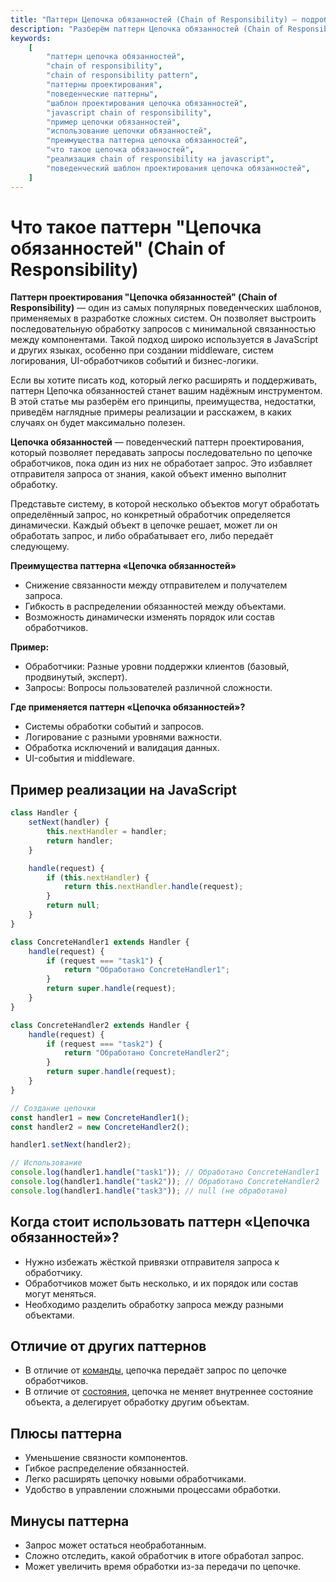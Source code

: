 ```yaml
---
title: "Паттерн Цепочка обязанностей (Chain of Responsibility) — подробное объяснение с примерами на JavaScript"
description: "Разберём паттерн Цепочка обязанностей (Chain of Responsibility) в JavaScript: что это такое, когда использовать, преимущества, недостатки и примеры кода. Подробно и с наглядными примерами."
keywords:
    [
        "паттерн цепочка обязанностей",
        "chain of responsibility",
        "chain of responsibility pattern",
        "паттерны проектирования",
        "поведенческие паттерны",
        "шаблон проектирования цепочка обязанностей",
        "javascript chain of responsibility",
        "пример цепочки обязанностей",
        "использование цепочки обязанностей",
        "преимущества паттерна цепочка обязанностей",
        "что такое цепочка обязанностей",
        "реализация chain of responsibility на javascript",
        "поведенческий шаблон проектирования цепочка обязанностей",
    ]
---
```


# Что такое паттерн **"Цепочка обязанностей"** (Chain of Responsibility)

**Паттерн проектирования "Цепочка обязанностей" (Chain of Responsibility)** — один из самых популярных поведенческих шаблонов, применяемых в разработке сложных систем. Он позволяет выстроить последовательную обработку запросов с минимальной связанностью между компонентами. Такой подход широко используется в JavaScript и других языках, особенно при создании middleware, систем логирования, UI-обработчиков событий и бизнес-логики.

Если вы хотите писать код, который легко расширять и поддерживать, паттерн Цепочка обязанностей станет вашим надёжным инструментом. В этой статье мы разберём его принципы, преимущества, недостатки, приведём наглядные примеры реализации и расскажем, в каких случаях он будет максимально полезен.

**Цепочка обязанностей** — поведенческий паттерн проектирования, который позволяет передавать запросы последовательно по цепочке обработчиков, пока один из них не обработает запрос. Это избавляет отправителя запроса от знания, какой объект именно выполнит обработку.

Представьте систему, в которой несколько объектов могут обработать определённый запрос, но конкретный обработчик определяется динамически. Каждый объект в цепочке решает, может ли он обработать запрос, и либо обрабатывает его, либо передаёт следующему.

**Преимущества паттерна «Цепочка обязанностей»**

- Снижение связанности между отправителем и получателем запроса.
- Гибкость в распределении обязанностей между объектами.
- Возможность динамически изменять порядок или состав обработчиков.

**Пример:**

- Обработчики: Разные уровни поддержки клиентов (базовый, продвинутый, эксперт).
- Запросы: Вопросы пользователей различной сложности.

**Где применяется паттерн «Цепочка обязанностей»?**

- Системы обработки событий и запросов.
- Логирование с разными уровнями важности.
- Обработка исключений и валидация данных.
- UI-события и middleware.

## Пример реализации на JavaScript

```javascript
class Handler {
    setNext(handler) {
        this.nextHandler = handler;
        return handler;
    }

    handle(request) {
        if (this.nextHandler) {
            return this.nextHandler.handle(request);
        }
        return null;
    }
}

class ConcreteHandler1 extends Handler {
    handle(request) {
        if (request === "task1") {
            return "Обработано ConcreteHandler1";
        }
        return super.handle(request);
    }
}

class ConcreteHandler2 extends Handler {
    handle(request) {
        if (request === "task2") {
            return "Обработано ConcreteHandler2";
        }
        return super.handle(request);
    }
}

// Создание цепочки
const handler1 = new ConcreteHandler1();
const handler2 = new ConcreteHandler2();

handler1.setNext(handler2);

// Использование
console.log(handler1.handle("task1")); // Обработано ConcreteHandler1
console.log(handler1.handle("task2")); // Обработано ConcreteHandler2
console.log(handler1.handle("task3")); // null (не обработано)
```

## Когда стоит использовать паттерн «Цепочка обязанностей»?

- Нужно избежать жёсткой привязки отправителя запроса к обработчику.
- Обработчиков может быть несколько, и их порядок или состав могут меняться.
- Необходимо разделить обработку запроса между разными объектами.

## Отличие от других паттернов

- В отличие от [команды]({{command}}), цепочка передаёт запрос по цепочке обработчиков.
- В отличие от [состояния]({{state}}), цепочка не меняет внутреннее состояние объекта, а делегирует обработку другим объектам.

## Плюсы паттерна

- Уменьшение связности компонентов.
- Гибкое распределение обязанностей.
- Легко расширять цепочку новыми обработчиками.
- Удобство в управлении сложными процессами обработки.

## Минусы паттерна

- Запрос может остаться необработанным.
- Сложно отследить, какой обработчик в итоге обработал запрос.
- Может увеличить время обработки из-за передачи по цепочке.
